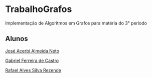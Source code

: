 # TrabalhoGrafos
Implementação de Algoritmos em Grafos para matéria do 3° período

## Alunos

[José Acerbi Almeida Neto](https://github.com/JoseJaan)

[Gabriel Ferreira de Castro](https://github.com/Ferreira327)

[Rafael Alves Silva Rezende](https://github.com/rafa-rez)